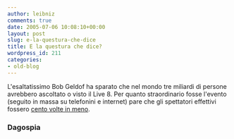 ```yaml
---
author: leibniz
comments: true
date: 2005-07-06 10:08:10+00:00
layout: post
slug: e-la-questura-che-dice
title: E la questura che dice?
wordpress_id: 211
categories:
- old-blog
---
```


L'esaltatissimo Bob Geldof ha sparato che nel mondo tre miliardi di
persone avrebbero ascoltato o visto il Live 8. Per quanto straordinario
fosse l'evento (seguito in massa su telefonini e internet) pare che gli
spettatori effettivi fossero [cento volte in meno](http://www.blognews.it/click/-2,130469/).  



### Dagospia
